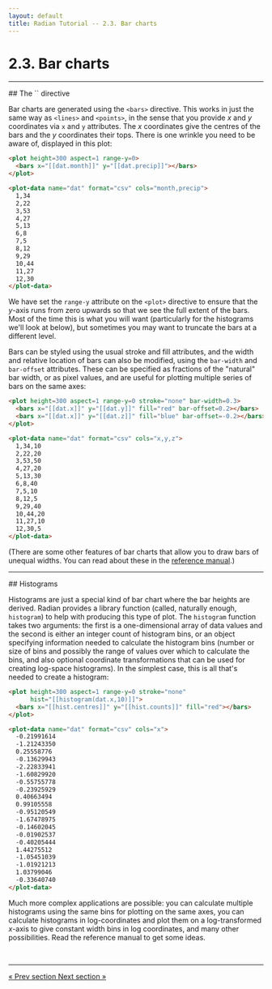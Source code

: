 ```yaml
---
layout: default
title: Radian Tutorial -- 2.3. Bar charts
---
```


# 2.3. Bar charts

<hr>
## The `<bars>` directive

Bar charts are generated using the `<bars>` directive.  This works in
just the same way as `<lines>` and `<points>`, in the sense that you
provide *x* and *y* coordinates via `x` and `y` attributes.  The *x*
coordinates give the centres of the bars and the *y* coordinates their
tops.  There is one wrinkle you need to be aware of, displayed in this
plot:

<plot-example key=8 title="Example 8 (single bars)"></plot-example>

``` html
<plot height=300 aspect=1 range-y=0>
  <bars x="[[dat.month]]" y="[[dat.precip]]"></bars>
</plot>

<plot-data name="dat" format="csv" cols="month,precip">
  1,34
  2,22
  3,53
  4,27
  5,13
  6,8
  7,5
  8,12
  9,29
  10,44
  11,27
  12,30
</plot-data>
```

<plot ng-class="plotVisible[8]" height=300 aspect=1 range-y=0>
  <bars x="[[d8.month]]" y="[[d8.precip]]"></bars>
</plot>

<plot-data name="d8" format="csv" cols="month,precip" src="/data/tutorial-2/d8.csv">
</plot-data>


We have set the `range-y` attribute on the `<plot>` directive to
ensure that the *y*-axis runs from zero upwards so that we see the
full extent of the bars.  Most of the time this is what you will want
(particularly for the histograms we'll look at below), but sometimes
you may want to truncate the bars at a different level.

Bars can be styled using the usual stroke and fill attributes, and the
width and relative location of bars can also be modified, using the
`bar-width` and `bar-offset` attributes.  These can be specified as
fractions of the "natural" bar width, or as pixel values, and are
useful for plotting multiple series of bars on the same axes:

<plot-example key=9 title="Example 9 (double bars)"></plot-example>

``` html
<plot height=300 aspect=1 range-y=0 stroke="none" bar-width=0.3>
  <bars x="[[dat.x]]" y="[[dat.y]]" fill="red" bar-offset=0.2></bars>
  <bars x="[[dat.x]]" y="[[dat.z]]" fill="blue" bar-offset=-0.2></bars>
</plot>

<plot-data name="dat" format="csv" cols="x,y,z">
  1,34,10
  2,22,20
  3,53,50
  4,27,20
  5,13,30
  6,8,40
  7,5,10
  8,12,5
  9,29,40
  10,44,20
  11,27,10
  12,30,5
</plot-data>
```

<plot ng-class="plotVisible[9]" height=300 aspect=1 range-y=0 stroke="none" bar-width=0.3>
  <bars x="[[d9.x]]" y="[[d9.y]]" fill="red" bar-offset=0.2></bars>
  <bars x="[[d9.x]]" y="[[d9.z]]" fill="blue" bar-offset=-0.2></bars>
</plot>

<plot-data name="d9" format="csv" cols="x,y,z" src="/data/tutorial-2/d9.csv">
</plot-data>


(There are some other features of bar charts that allow you to draw
bars of unequal widths.  You can read about these in the
[reference manual](/ref-manual/02-plot-types.html#bars-directive).)

<hr>
## Histograms

Histograms are just a special kind of bar chart where the bar heights
are derived.  Radian provides a library function (called, naturally
enough, `histogram`) to help with producing this type of plot.  The
`histogram` function takes two arguments: the first is a
one-dimensional array of data values and the second is either an
integer count of histogram bins, or an object specifying information
needed to calculate the histogram bins (number or size of bins and
possibly the range of values over which to calculate the bins, and
also optional coordinate transformations that can be used for creating
log-space histograms).  In the simplest case, this is all that's
needed to create a histogram:

<plot-example key=10 title="Example 10 (histogram)"></plot-example>

``` html
<plot height=300 aspect=1 range-y=0 stroke="none"
      hist="[[histogram(dat.x,10)]]">
  <bars x="[[hist.centres]]" y="[[hist.counts]]" fill="red"></bars>
</plot>

<plot-data name="dat" format="csv" cols="x">
  -0.21991614
  -1.21243350
  0.25558776
  -0.13629943
  -2.22833941
  -1.60829920
  -0.55755778
  -0.23925929
  0.40663494
  0.99105558
  -0.95120549
  -1.67478975
  -0.14602045
  -0.01902537
  -0.40205444
  1.44275512
  -1.05451039
  -1.01921213
  1.03799046
  -0.33640740
</plot-data>
```

<plot ng-class="plotVisible[10]" height=300 aspect=1 range-y=0 stroke="none"
      hist="[[histogram(d10.x,10)]]">
  <bars x="[[hist.centres]]" y="[[hist.counts]]" fill="red"></bars>
</plot>

<plot-data name="d10" format="csv" cols="x" src="/data/tutorial-2/d10.csv">
</plot-data>


Much more complex applications are possible: you can calculate
multiple histograms using the same bins for plotting on the same axes,
you can calculate histograms in log-coordinates and plot them on a
log-transformed *x*-axis to give constant width bins in log
coordinates, and many other possibilities.  Read the reference manual
to get some ideas.

<br>
<hr>
<a class="btn pull-left" href="2-2-scatter-plots.html">
   &laquo; Prev section
</a>
<a class="btn pull-right" href="2-4-plot-layout.html">
  Next section &raquo;
</a>
<br>
<br>
